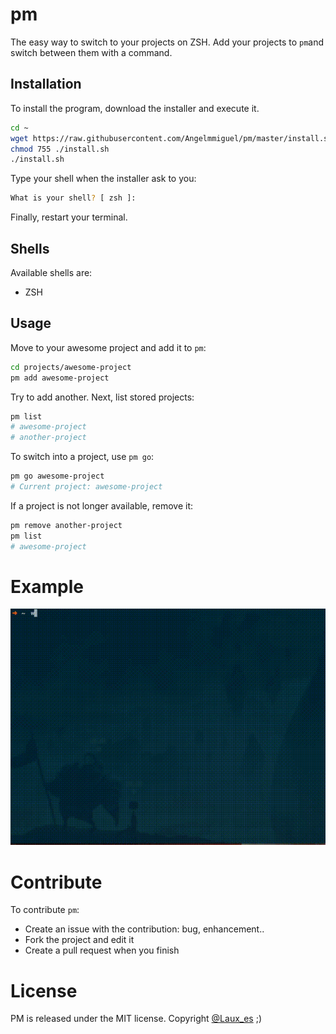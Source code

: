 # pm
The easy way to switch to your projects on ZSH. Add your projects to `pm`and switch between them with a command. 

## Installation
To install the program, download the installer and execute it.

```Bash
cd ~
wget https://raw.githubusercontent.com/Angelmmiguel/pm/master/install.sh
chmod 755 ./install.sh
./install.sh
```

Type your shell when the installer ask to you:

```Bash
What is your shell? [ zsh ]: 
```

Finally, restart your terminal.

## Shells
Available shells are:
* ZSH

## Usage
Move to your awesome project and add it to `pm`:

```Bash
cd projects/awesome-project
pm add awesome-project
```

Try to add another. Next, list stored projects:

```Bash
pm list
# awesome-project
# another-project
```

To switch into a project, use `pm go`:

```Bash
pm go awesome-project
# Current project: awesome-project
```

If a project is not longer available, remove it:

```Bash
pm remove another-project
pm list
# awesome-project
```

# Example

![Example of PM in a gif](https://raw.githubusercontent.com/Angelmmiguel/pm/master/pm.gif)

# Contribute

To contribute `pm`:

* Create an issue with the contribution: bug, enhancement..
* Fork the project and edit it
* Create a pull request when you finish

# License
PM is released under the MIT license. Copyright [@Laux_es](https://twitter.com/Laux_es) ;)